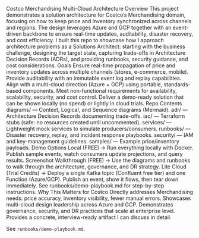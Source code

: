 Costco Merchandising Multi-Cloud Architecture
Overview
This project demonstrates a solution architecture for Costco’s Merchandising domain, focusing on how to keep price and inventory synchronized across channels and regions. The design leverages Azure and GCP together with an event-driven backbone to ensure real-time updates, auditability, disaster recovery, and cost efficiency.
I built this repo to showcase how I approach architecture problems as a Solutions Architect: starting with the business challenge, designing the target state, capturing trade-offs in Architecture Decision Records (ADRs), and providing runbooks, security guidance, and cost considerations.
Goals
Ensure real-time propagation of price and inventory updates across multiple channels (stores, e-commerce, mobile).
Provide auditability with an immutable event log and replay capabilities.
Align with a multi-cloud direction (Azure + GCP) using portable, standards-based components.
Meet non-functional requirements for availability, scalability, security, and cost control.
Deliver a demo-ready solution that can be shown locally (no spend) or lightly in cloud trials.
Repo Contents
diagrams/ — Context, Logical, and Sequence diagrams (Mermaid).
adr/ — Architecture Decision Records documenting trade-offs.
iac/ — Terraform stubs (safe: no resources created until uncommented).
services/ — Lightweight mock services to simulate producers/consumers.
runbooks/ — Disaster recovery, replay, and incident response playbooks.
security/ — IAM and key-management guidelines.
samples/ — Example price/inventory payloads.
Demo Options
Local (FREE) → Run everything locally with Docker. Publish sample events, watch consumers update projections, and query results.
Screenshot Walkthrough (FREE) → Use the diagrams and runbooks to walk through the architecture, governance, and DR strategy.
Lite Cloud (Trial Credits) → Deploy a single Kafka topic (Confluent free tier) and one Function (Azure/GCP). Publish an event, show it flows, then tear down immediately.
See runbooks/demo-playbook.md for step-by-step instructions.
Why This Matters for Costco
Directly addresses Merchandising needs: price accuracy, inventory visibility, fewer manual errors.
Showcases multi-cloud design leadership across Azure and GCP.
Demonstrates governance, security, and DR practices that scale at enterprise level.
Provides a concrete, interview-ready artifact I can discuss in detail.


See `runbooks/demo-playbook.md`.
